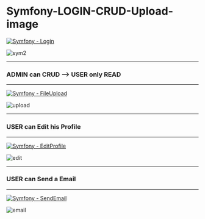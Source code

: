 # Symfony-LOGIN-CRUD-Upload-image 
[![Symfony - Login](https://img.shields.io/badge/Symfony-Login-2ea44f?logo=symfony)](https://symfony.com)

![sym2](https://github.com/hesham0ahmed/Symfony-CRUD-Upload-image/assets/133360711/86b0a18c-f8e2-4466-88a5-8b35d98a025f)

---
### ADMIN can CRUD --> USER only READ
---

[![Symfony - FileUpload](https://img.shields.io/badge/Symfony-FileUpload_/_VichUploaderBundle-2ea44f?logo=symfony)](https://symfony.com)


![upload](https://github.com/hesham0ahmed/Symfony-CRUD-Upload-image/assets/133360711/d0d313e0-21b9-4092-b697-0d90161b4250)

---
### USER can Edit his Profile
---

[![Symfony - EditProfile](https://img.shields.io/badge/Symfony-EditProfile-2ea44f?logo=symfony)](https://symfony.com)

![edit](https://github.com/hesham0ahmed/Symfony-LOGIN-CRUD-Upload-image/assets/133360711/f9268f8b-c609-4997-a6e5-487a08d15638)

---
### USER can Send a Email
---

[![Symfony - SendEmail](https://img.shields.io/badge/Symfony-Send_Email-2ea44f?logo=symfony)](https://symfony.com)

![email](https://github.com/hesham0ahmed/Symfony-LOGIN-CRUD-Upload-image/assets/133360711/e823ee2d-1bf3-4fe0-8496-c61af2073fb4)


